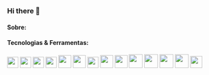 ### Hi there 👋

#### Sobre:


#### Tecnologias & Ferramentas:
<div>
<img src="https://cdn.jsdelivr.net/gh/devicons/devicon/icons/css3/css3-plain.svg" width="26px"/>
<img src="https://cdn.jsdelivr.net/gh/devicons/devicon/icons/html5/html5-plain.svg" width="26px"/>
<img src="https://cdn.jsdelivr.net/gh/devicons/devicon/icons/javascript/javascript-plain.svg" width="26px"/>
<img src="https://cdn.jsdelivr.net/gh/devicons/devicon/icons/typescript/typescript-plain.svg" width="26px"/>
<img src="https://cdn.jsdelivr.net/gh/devicons/devicon/icons/git/git-original-wordmark.svg" width="30px"/>
<img src="https://cdn.jsdelivr.net/gh/devicons/devicon/icons/sass/sass-original.svg" width="30px"/>
<img src="https://cdn.jsdelivr.net/gh/devicons/devicon/icons/jest/jest-plain.svg" width="26px"/>
<img src="https://cdn.jsdelivr.net/gh/devicons/devicon/icons/nodejs/nodejs-plain.svg" width="30px"/>
<img src="https://cdn.jsdelivr.net/gh/devicons/devicon/icons/mongodb/mongodb-original.svg" width="30px"/>
<img src="https://cdn.jsdelivr.net/gh/devicons/devicon/icons/express/express-original-wordmark.svg" width="32px"/>
<img src="https://cdn.jsdelivr.net/gh/devicons/devicon/icons/docker/docker-plain.svg" width="32px"/>
<img src="https://cdn.jsdelivr.net/gh/devicons/devicon/icons/yarn/yarn-original-wordmark.svg" width="32px"/>
<img src="https://cdn.jsdelivr.net/gh/devicons/devicon/icons/npm/npm-original-wordmark.svg" width="32px"/>
<img src="https://www.vectorlogo.zone/logos/getpostman/getpostman-icon.svg" width="28px"/>
</div>

